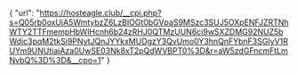 {
  "url": "https://hosteagle.club/__cpi.php?s=Q05rb0oxUjA5WmtybzZ6LzBIOGt0bGVpaS9MSzc3SUJ5OXpENFJZRTNhWTY2TTFmempHbWlHcnh6b24zRHJ0QTMzUUN6ci9wSXZDMG92NUZ5bWdjc3pqM2tkSi9PNytJQnJYYkxMUDgzY3QvUmo0Y3hnQnFYbnF3SGIyV1RUYm9UNUtiajAza0UwSE03Nk8xT2pQdWVBPT0%3D&r=aW5zdGFncmFtLmNvbQ%3D%3D&__cpo=1"
}
